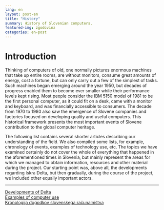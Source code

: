 ```yaml
---
lang: en 
layout: post-en
title: "History"
summary: History of Slovenian computers.
featured-img: zgodovina
categories: en-post
---
```





# Introduction

Thinking of computers of old, one normally pictures enormous machines that take up entire
rooms, are without monitors, consume great amounts of energy, cost a fortune, but can only
carry out a few of the simplest of tasks. Such machines began emerging around the year 1950,
but decades of progress enabled them to become ever smaller while their performance levels
kept rising. Most people consider the IBM 5150 model of 1981 to be the first personal
computer, as it could fit on a desk, came with a monitor and keyboard, and was financially
accessible to consumers. The decade from 1970 to 1980 also saw the emergence of Slovene
companies and factories focused on developing quality and useful computers. This historical
framework presents the most important events of Slovene contribution to the global computer
heritage.

The following list contains several shorter articles describing our understanding of the field. We also compiled some lists, for example, chronology of events, examples of technology use, etc. The topics we have examined certainly do not cover the whole of everything that happened in the aforementioned times in Slovenia, but mainly represent the areas for which we managed to obtain information, resources and other material during the project. Our starting point was, above all, the developments regarding Iskra Delta, but then gradually, during the course of the project, we included other equally important actors.

-----
[Developments of Delta](../zgodovina-en/first_days_of_delta)
<br>
[Examples of computer use](../zgodovina-en/computer_use)
<br>
[Kronologija dogodkov slovenskega računalništva](../zgodovina-en/chronology)